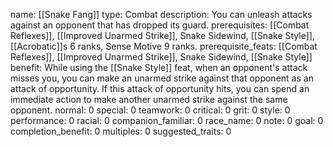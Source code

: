 name: [[Snake Fang]]
type: Combat
description: You can unleash attacks against an opponent that has dropped its guard.
prerequisites: [[Combat Reflexes]], [[Improved Unarmed Strike]], Snake Sidewind, [[Snake Style]], [[Acrobatic]]s 6 ranks, Sense Motive 9 ranks.
prerequisite_feats: [[Combat Reflexes]], [[Improved Unarmed Strike]], Snake Sidewind, [[Snake Style]]
benefit: While using the [[Snake Style]] feat, when an opponent's attack misses you, you can make an unarmed strike against that opponent as an attack of opportunity. If this attack of opportunity hits, you can spend an immediate action to make another unarmed strike against the same opponent.
normal: 0
special: 0
teamwork: 0
critical: 0
grit: 0
style: 0
performance: 0
racial: 0
companion_familiar: 0
race_name: 0
note: 0
goal: 0
completion_benefit: 0
multiples: 0
suggested_traits: 0
